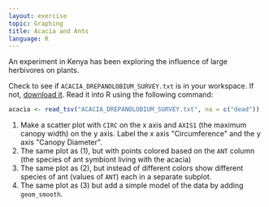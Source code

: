 ```yaml
---
layout: exercise
topic: Graphing
title: Acacia and Ants
language: R
---
```


An experiment in Kenya has been exploring the influence of large herbivores on plants.

Check to see if `ACACIA_DREPANOLOBIUM_SURVEY.txt` is in your workspace.
If not, [download it](https://esapubs.org/archive/ecol/E095/064/ACACIA_DREPANOLOBIUM_SURVEY.txt).
Read it into R using the following command:

```r
acacia <- read_tsv("ACACIA_DREPANOLOBIUM_SURVEY.txt", na = c("dead"))
```

1. Make a scatter plot with `CIRC` on the x axis and `AXIS1` (the maximum canopy
   width) on the y axis. Label the x axis "Circumference" and the y axis "Canopy
   Diameter".
2. The same plot as (1), but with points colored based on the `ANT` column (the species of ant symbiont living with the acacia)
3. The same plot as (2), but instead of different colors show different species of ant (values of `ANT`) each in a separate subplot.
4. The same plot as (3) but add a simple model of the data by adding `geom_smooth`.
